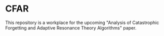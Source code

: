 # CFAR
This repository is a workplace for the upcoming "Analysis of Catastrophic Forgetting and Adaptive Resonance Theory Algorithms" paper.
